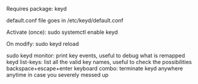 Requires package: keyd

default.conf file goes in /etc/keyd/default.conf

Activate (once):
    sudo systemctl enable keyd

On modify:
    sudo keyd reload


sudo keyd monitor: print key events, useful to debug what is remapped
keyd list-keys: list all the valid key names, useful to check the possibilities
backspace+escape+enter keyboard combo: terminate keyd anywhere anytime in case you severely messed up
